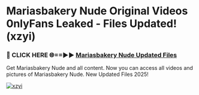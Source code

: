 # Mariasbakery Nude Original Videos 0nlyFans Leaked - Files Updated! (xzyi)

<h3>🔴 CLICK HERE 🌐==►► <a href="https://tinyurl.com/yrmya6cz" rel="nofollow">Mariasbakery Nude Updated Files</a></h3>

Get Mariasbakery Nude and all content. Now you can access all videos and pictures of Mariasbakery Nude. New Updated Files 2025!

[![xzyi](https://i.imgur.com/FMdXYCs.gif)](https://tinyurl.com/yrmya6cz)
